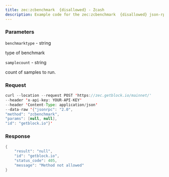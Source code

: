 ```yaml
---
title: zec:zcbenchmark  {disallowed} - Zcash
description: Example code for the zec:zcbenchmark  {disallowed} json-rpc method. Сomplete guide on how to use zec:zcbenchmark  {disallowed} json-rpc in GetBlock.io Web3 documentation.
---
```


### Parameters


`benchmarktype` - string

type of benchmark

`samplecount` - string

count of samples to run.

### Request

``` java
curl --location --request POST 'https://zec.getblock.io/mainnet/' 
--header 'x-api-key: YOUR-API-KEY' 
--header 'Content-Type: application/json' 
--data-raw '{"jsonrpc": "2.0",
"method": "zcbenchmark",
"params": [null, null],
"id": "getblock.io"}'
```

###  Response

``` java
{
    "result": "null",
    "id": "getblock.io",
    "status_code": 405,
    "message": "Method not allowed"
}
```

